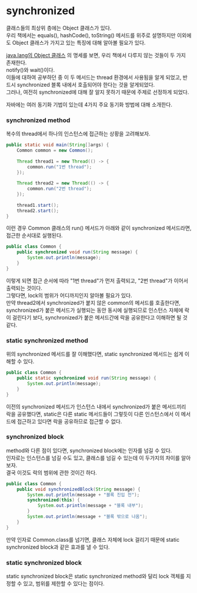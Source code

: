 # synchronized

클래스들의 최상위 층에는 Object 클래스가 있다.  
우리 책에서는 equals(), hashCode(), toString() 메서드를 위주로 설명하지만 
이외에도 Object 클래스가 가지고 있는 특징에 대해 알아볼 필요가 있다.  

[java.lang의 Object 클래스](https://docs.oracle.com/javase/8/docs/api/java/lang/Object.html)
의 명세를 보면, 우리 책에서 다루지 않는 것들이 두 가지 존재한다.  
notify()와 wait()이다.  
이들에 대하여 공부하던 중 이 두 메서드는 thread 환경에서 사용됨을 알게 되었고, 
반드시 synchronized 블록 내에서 호출되어야 한다는 것을 알게되었다.  
그러나, 여전히 synchronized에 대해 잘 알지 못하기 때문에 주제로 선정하게 되었다.  

자바에는 여러 동기화 기법이 있는데 4가지 주요 동기화 방법에 대해 소개한다.
### synchronized method
복수의 thread에서 하나의 인스턴스에 접근하는 상황을 고려해보자.  
```java
public static void main(String[]args) {
    Common common = new Common();
    
    Thread thread1 = new Thread(() -> {
        common.run("1번 thread");
    });
    
    Thread thread2 = new Thread(() -> {
        common.run("2번 thread");
    });
    
    thread1.start();
    thread2.start();
}
```
이런 경우 Common 클래스의 run() 메서드가 아래와 같이 synchronized 메서드라면, 접근한 순서대로 실행된다.  
```java
public class Common {
    public synchronized void run(String message) {
        System.out.println(message);
    }
}
```
이렇게 되면 접근 순서에 따라 "1번 thread"가 먼저 출력되고, "2번 thread"가 이어서 출력되는 것이다.  
그렇다면, lock의 범위가 어디까지인지 알아볼 필요가 있다.  
만약 thread2에서 synchronized가 붙지 않은 common의 메서드를 호출한다면, synchronized가 붙은 메서드가 실행되는 동안 동시에 실행되므로 인스턴스 자체에 락이 걸린다기 보다, synchronized가 붙은 메서드간에 락을 공유한다고 이해하면 될 것 같다.

### static synchronized method
위의 synchronized 메서드를 잘 이해했다면, static synchronized 메서드는 쉽게 이해할 수 있다.
```java
public class Common {
    public static synchronized void run(String message) {
        System.out.println(message);
    }
}
```
이전의 synchronized 메서드가 인스턴스 내에서 synchronized가 붙은 메서드끼리 락을 공유했다면, static은 다른 static 메서드들이 그렇듯이 
다른 인스턴스에서 이 메서드에 접근하고 있다면 락을 공유하므로 접근할 수 없다.
### synchronized block
method와 다른 점이 있다면, synchronized block에는 인자를 넘길 수 있다.  
인자로는 인스턴스를 넘길 수도 있고, 클래스를 넘길 수 있는데 이 두가지의 차이를 알아보자.  
결국 이것도 락의 범위에 관한 것이긴 하다.  
```java
public class Common {
	public void synchronizedBlock(String message) {
		System.out.println(message + "블록 진입 전");
		synchronized(this) {
			System.out.println(message + "블록 내부");
		}
		System.out.println(message + "블록 밖으로 나옴");
	}
}
```
만약 인자로 Common.class를 넘기면, 클래스 자체에 lock 걸리기 때문에 static synchronized block과 같은 효과를 낼 수 있다.

### static synchronized block
static synchronized block은 static synchronized method와 달리 lock 객체를 지정할 수 있고, 
범위를 제한할 수 있다는 점이다.